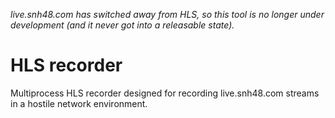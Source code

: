 *live.snh48.com has switched away from HLS, so this tool is no longer under development (and it never got into a releasable state).*

# HLS recorder

Multiprocess HLS recorder designed for recording live.snh48.com streams in a hostile network environment.
